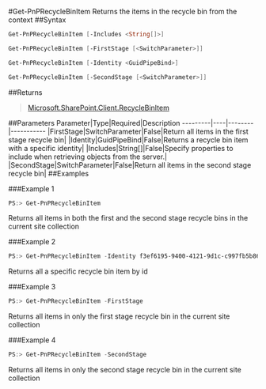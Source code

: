 #Get-PnPRecycleBinItem
Returns the items in the recycle bin from the context
##Syntax
```powershell
Get-PnPRecycleBinItem [-Includes <String[]>]
```


```powershell
Get-PnPRecycleBinItem [-FirstStage [<SwitchParameter>]]
```


```powershell
Get-PnPRecycleBinItem [-Identity <GuidPipeBind>]
```


```powershell
Get-PnPRecycleBinItem [-SecondStage [<SwitchParameter>]]
```


##Returns
>[Microsoft.SharePoint.Client.RecycleBinItem](https://msdn.microsoft.com/en-us/library/microsoft.sharepoint.client.recyclebinitem.aspx)

##Parameters
Parameter|Type|Required|Description
---------|----|--------|-----------
|FirstStage|SwitchParameter|False|Return all items in the first stage recycle bin|
|Identity|GuidPipeBind|False|Returns a recycle bin item with a specific identity|
|Includes|String[]|False|Specify properties to include when retrieving objects from the server.|
|SecondStage|SwitchParameter|False|Return all items in the second stage recycle bin|
##Examples

###Example 1
```powershell
PS:> Get-PnPRecycleBinItem
```
Returns all items in both the first and the second stage recycle bins in the current site collection

###Example 2
```powershell
PS:> Get-PnPRecycleBinItem -Identity f3ef6195-9400-4121-9d1c-c997fb5b86c2
```
Returns all a specific recycle bin item by id

###Example 3
```powershell
PS:> Get-PnPRecycleBinItem -FirstStage
```
Returns all items in only the first stage recycle bin in the current site collection

###Example 4
```powershell
PS:> Get-PnPRecycleBinItem -SecondStage
```
Returns all items in only the second stage recycle bin in the current site collection
